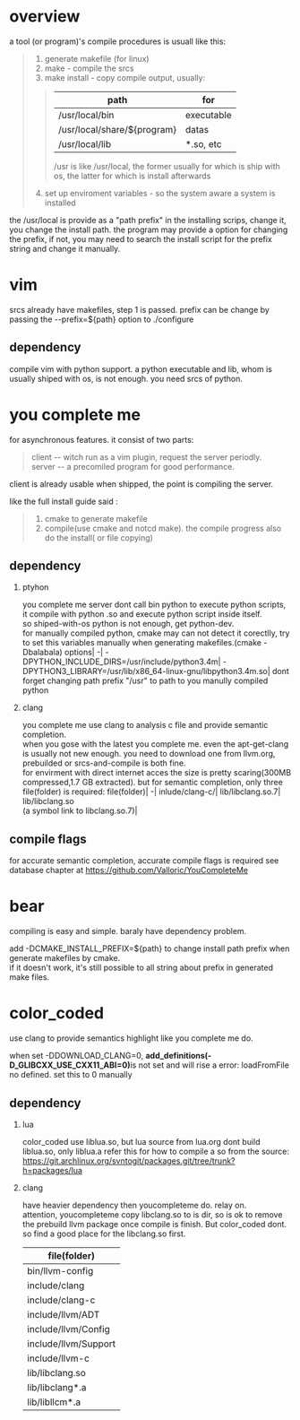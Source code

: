 # overview
a tool (or program)'s compile procedures is usuall like this:
>1. generate makefile (for linux)
>2. make - compile the srcs
>3. make install - copy compile output, usually:
>>path|for
>>-|-
>>/usr/local/bin|executable
>>/usr/local/share/${program}|datas
>>/usr/local/lib| *.so, etc
>>/usr is like /usr/local, the former usually for which is ship with os, the latter for which is install afterwards
>4. set up enviroment variables - so the system aware a system is installed

the /usr/local is provide as a "path prefix" in the installing scrips, change it, you change the install path. the program may provide a option for changing the prefix, if not, you may need to search the install script for the prefix string and change it manually.

# vim
srcs already have makefiles, step 1 is passed. prefix can be change by passing the --prefix=${path} option to ./configure

## dependency
compile vim with python support. a python executable and lib, whom is usually shiped with os, is not enough. you need srcs of python.

# you complete me
for asynchronous features. it consist of two parts: 
>client -- witch run as a vim plugin, request the server periodly.<br>
>server -- a precomiled program for good performance.<br>

client is already usable when shipped, the point is compiling the server.

like the full install guide said :
>1. cmake to generate makefile
>2. compile(use cmake and notcd  make). the compile progress also do the install( or file copying)

## dependency
1. ptyhon

    you complete me server dont call bin python to execute python scripts, it compile with python .so and execute python script inside itself.<br>
    so shiped-with-os python is not enough, get python-dev.<br>
    for manually compiled python, cmake may can not detect it corectlly, try to set this variables manually when generating makefiles.(cmake -Dbalabala)
    options|
    -|
    -DPYTHON_INCLUDE_DIRS=/usr/include/python3.4m|
    -DPYTHON3_LIBRARY=/usr/lib/x86_64-linux-gnu/libpython3.4m.so|
    dont forget changing path prefix "/usr" to path to you manully compiled python
2. clang

    you complete me use clang to analysis c file and provide semantic completion.<br>
    when you gose with the latest you complete me. even the apt-get-clang is usually not new enough. you need to download one from llvm.org, prebuilded or srcs-and-compile is both fine.<br>
    for envirment with direct internet acces the size is pretty scaring(300MB compressed,1.7 GB extracted). but for semantic completion, only three file(folder) is required:
    file(folder)|
    -|
    inlude/clang-c/|
    lib/libclang.so.7|
    lib/libclang.so<br>(a symbol link to libclang.so.7)|

## compile flags
for accurate semantic completion, accurate compile flags is required
see database chapter at https://github.com/Valloric/YouCompleteMe

# bear
compiling is easy and simple. baraly have dependency problem.

add -DCMAKE_INSTALL_PREFIX=${path} to change install path prefix when generate makefiles by cmake.<br>
if it doesn't work, it's still possible to all string about prefix in generated make files.

# color_coded
use clang to provide semantics highlight like you complete me do.

when set -DDOWNLOAD_CLANG=0, <b>add_definitions(-D_GLIBCXX_USE_CXX11_ABI=0)</b>is not set and will rise a error: loadFromFile no defined. set this to 0 manually

## dependency
1. lua

    color_coded use liblua.so, but lua source from lua.org dont build liblua.so, only liblua.a
    refer this for how to compile a so from the source:
    https://git.archlinux.org/svntogit/packages.git/tree/trunk?h=packages/lua
2. clang

    have heavier dependency then youcompleteme do. relay on.<br>
    attention, youcompleteme copy libclang.so to is dir, so is ok to remove the prebuild llvm package once compile is finish. But color_coded dont. so find a good place for the libclang.so first.

    file(folder)|
    -|
    bin/llvm-config|
    include/clang|
    include/clang-c|
    include/llvm/ADT|
    include/llvm/Config|
    include/llvm/Support|
    include/llvm-c|
    lib/libclang.so|
    lib/libclang*.a|
    lib/libllcm*.a|

